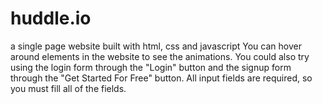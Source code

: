 # huddle.io
a single page website built with html, css and javascript
You can hover around elements in the website to see the animations.
You could also try using the login form through the "Login" button and the signup form through the "Get Started For Free" button.
All input fields are required, so you must fill all of the fields.
